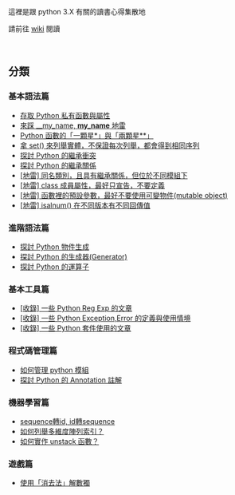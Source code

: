 
這裡是跟 python 3.X 有關的讀書心得集散地

請前往 [wiki](../../wiki) 閱讀

<br>

## 分類

### 基本語法篇
* [存取 Python 私有函數與屬性](../../wiki/存取-Python-私有函數與屬性)
* [來踩 __my_name, __my_name__ 地雷](../../wiki/來踩-__my_name,-__my_name__-地雷)
* [Python 函數的「一顆星*」與「兩顆星**」](../../wiki/Python-函數的「一顆星*」與「兩顆星**」)
* [拿 set() 來列舉實體，不保證每次列舉，都會得到相同序列](../../wiki/拿-set()-來列舉實體，不保證每次列舉，都會得到相同序列)
* [探討 Python 的繼承衝突](../../wiki/探討-Python-的繼承衝突)
* [探討 Python 的繼承關係](../../wiki/探討-Python-的繼承關係)
* [[地雷] 同名類別，且具有繼承關係，但位於不同模組下](../../wiki/%5B地雷%5D-同名類別，且具有繼承關係，但位於不同模組下)
* [[地雷] class 成員屬性，最好只宣告，不要定義](../../wiki/%5B地雷%5D-class-成員屬性，最好只宣告，不要定義)
* [[地雷] 函數裡的預設參數，最好不要使用可變物件(mutable object)](../../wiki/%5B地雷%5D-函數裡的預設參數，最好不要使用可變物件(mutable-object))
* [[地雷] isalnum() 在不同版本有不同回傳值](../../wiki/%5B地雷%5D-isalnum()-在不同版本有不同回傳值)


### 進階語法篇
* [探討 Python 物件生成](../../wiki/探討-Python-的物件生成)
* [探討 Python 的生成器(Generator)](../../wiki/探討-Python-的生成器(Generator))
* [探討 Python 的運算子](../../wiki/探討-Python-的運算子)

### 基本工具篇
* [[收錄] 一些 Python Reg Exp 的文章](../../wiki/%5B收錄%5D-一些-Python-Reg-Exp-的文章)
* [[收錄] 一些 Python Exception,Error 的定義與使用情境](../../wiki/%5B收錄%5D-一些-Python-Exception,Error-的定義與使用情境)
* [[收錄] 一些 Python 套件使用的文章](../../wiki/%5B收錄%5D-一些-Python-套件使用的文章)

### 程式碼管理篇
* [如何管理 python 模組](../../wiki/如何管理-python-模組)
* [探討 Python 的 Annotation 註解](../../wiki/探討-Python-的-Annotation-註解)

### 機器學習篇
* [sequence轉id, id轉sequence](../../wiki/sequence轉id,-id轉sequence)
* [如何列舉多維度陣列索引？](../../wiki/如何列舉多維度陣列索引？)
* [如何實作 unstack 函數？](../../wiki/如何實作-unstack-函數？)

### 遊戲篇
* [使用「消去法」解數獨](../../wiki/使用「消去法」解數獨)
